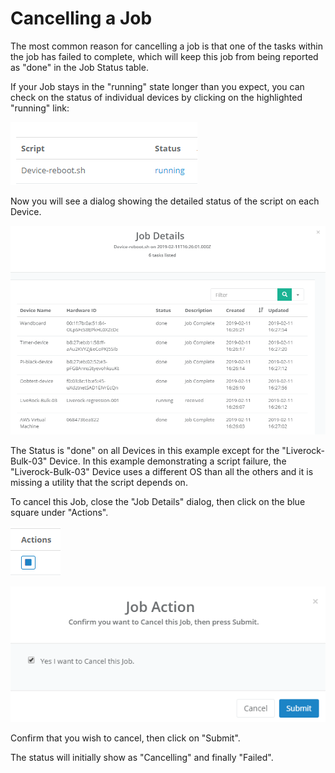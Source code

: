 # Cancelling a Job

The most common reason for cancelling a job is that one of the tasks within the job has failed to complete, which will keep this job from being reported as "done" in the Job Status table.

If your Job stays in the "running" state longer than you expect, you can check on the status of individual devices by clicking on the highlighted "running" link:

![](../../.gitbook/assets/image%20%2814%29.png)

Now you will see a dialog showing the detailed status of the script on each Device.

![](../../.gitbook/assets/image%20%2841%29.png)

The Status is "done" on all Devices in this example except for the "Liverock-Bulk-03" Device.  In this example demonstrating a script failure, the "Liverock-Bulk-03" Device uses a different OS than all the others and it is missing a utility that the script depends on.

To cancel this Job, close the "Job Details" dialog, then click on the blue square under "Actions".

![](../../.gitbook/assets/image%20%2810%29.png)

![](../../.gitbook/assets/image%20%28111%29.png)

Confirm that you wish to cancel, then click on "Submit".

The status will initially show as "Cancelling" and finally "Failed".

